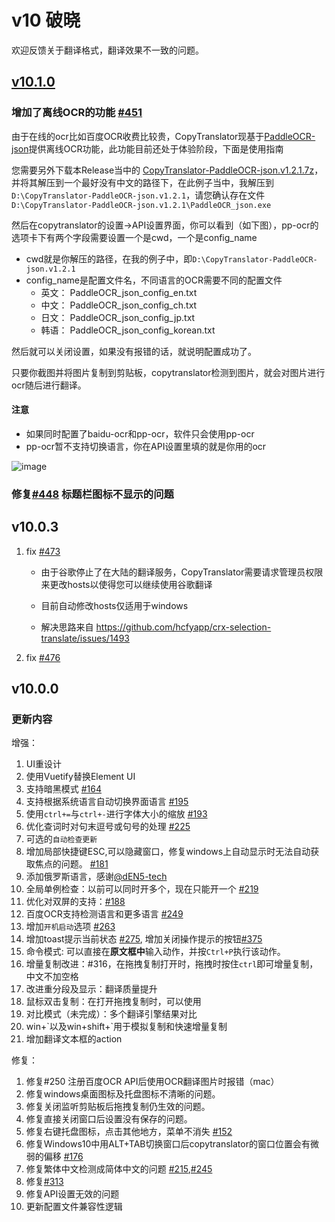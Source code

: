 # v10 破晓

欢迎反馈关于翻译格式，翻译效果不一致的问题。

## [v10.1.0](https://github.com/CopyTranslator/CopyTranslator/releases/download/v10.1.0)
### 增加了离线OCR的功能 [#451](https://github.com/CopyTranslator/CopyTranslator/issues/451)

由于在线的ocr比如百度OCR收费比较贵，CopyTranslator现基于[PaddleOCR-json](https://github.com/hiroi-sora/PaddleOCR-json/)提供离线OCR功能，此功能目前还处于体验阶段，下面是使用指南

您需要另外下载本Release当中的 [CopyTranslator-PaddleOCR-json.v1.2.1.7z](https://github.com/CopyTranslator/CopyTranslator/releases/download/v10.1.0/CopyTranslator-PaddleOCR-json.v1.2.1.7z)，并将其解压到一个最好没有中文的路径下，在此例子当中，我解压到`D:\CopyTranslator-PaddleOCR-json.v1.2.1`，请您确认存在文件`D:\CopyTranslator-PaddleOCR-json.v1.2.1\PaddleOCR_json.exe`

然后在copytranslator的设置->API设置界面，你可以看到（如下图），pp-ocr的选项卡下有两个字段需要设置一个是cwd，一个是config_name
- cwd就是你解压的路径，在我的例子中，即`D:\CopyTranslator-PaddleOCR-json.v1.2.1`
- config_name是配置文件名，不同语言的OCR需要不同的配置文件
  - 英文： PaddleOCR_json_config_en.txt 
  - 中文： PaddleOCR_json_config_ch.txt
  - 日文： PaddleOCR_json_config_jp.txt
  - 韩语： PaddleOCR_json_config_korean.txt

然后就可以关闭设置，如果没有报错的话，就说明配置成功了。

只要你截图并将图片复制到剪贴板，copytranslator检测到图片，就会对图片进行ocr随后进行翻译。

#### 注意
- 如果同时配置了baidu-ocr和pp-ocr，软件只会使用pp-ocr
- pp-ocr暂不支持切换语言，你在API设置里填的就是你用的ocr

![image](https://user-images.githubusercontent.com/22427645/194069604-6b635063-bacb-498d-98b1-a2167086ebeb.png)

### 修复[#448](https://github.com/CopyTranslator/CopyTranslator/issues/448) 标题栏图标不显示的问题

## v10.0.3
1. fix [#473](https://github.com/CopyTranslator/CopyTranslator/issues/473)
    - 由于谷歌停止了在大陆的翻译服务，CopyTranslator需要请求管理员权限来更改hosts以使得您可以继续使用谷歌翻译

    - 目前自动修改hosts仅适用于windows
  
    - 解决思路来自 https://github.com/hcfyapp/crx-selection-translate/issues/1493 
2. fix [#476](https://github.com/CopyTranslator/CopyTranslator/issues/476)

## v10.0.0


### 更新内容
增强：

1. UI重设计
2. 使用Vuetify替换Element UI
3. 支持暗黑模式 [#164](https://github.com/CopyTranslator/CopyTranslator/issues/164)
4. 支持根据系统语言自动切换界面语言 [#195](https://github.com/CopyTranslator/CopyTranslator/issues/195)
5. 使用`ctrl+=`与`ctrl+-`进行字体大小的缩放 [#193](https://github.com/CopyTranslator/CopyTranslator/issues/193)
7. 优化查词时对句末逗号或句号的处理 [#225](https://github.com/CopyTranslator/CopyTranslator/issues/225)
8. 可选的`自动检查更新`
9. 增加局部快捷键ESC,可以隐藏窗口，修复windows上自动显示时无法自动获取焦点的问题。 [#181](https://github.com/CopyTranslator/CopyTranslator/issues/181)
10. 添加俄罗斯语言，感谢[@dEN5-tech](https://www.facebook.com/profile.php?id=100028728105222)
11. 全局单例检查：以前可以同时开多个，现在只能开一个 [#219](https://github.com/CopyTranslator/CopyTranslator/issues/219)
12. 优化对双屏的支持：[#188](https://github.com/CopyTranslator/CopyTranslator/issues/188)
13. 百度OCR支持检测语言和更多语言 [#249](https://github.com/CopyTranslator/CopyTranslator/issues/249)
14. 增加`开机启动`选项 [#263](https://github.com/CopyTranslator/CopyTranslator/issues/263)
15. 增加toast提示当前状态 [#275](https://github.com/CopyTranslator/CopyTranslator/issues/275), 增加关闭操作提示的按钮[#375](https://github.com/CopyTranslator/CopyTranslator/issues/373)
16. 命令模式: 可以直接在**原文框中**输入动作，并按`Ctrl+P`执行该动作。
17. 增量复制改进：#316，在拖拽复制打开时，拖拽时按住`ctrl`即可增量复制，中文不加空格
18. 改进重分段及显示：翻译质量提升
19. 鼠标双击复制：在打开拖拽复制时，可以使用
20. 对比模式（未完成）：多个翻译引擎结果对比
21. win+\`以及win+shift+\`用于模拟复制和快速增量复制
22. 增加翻译文本框的action

修复：

1. 修复#250 注册百度OCR API后使用OCR翻译图片时报错（mac）
2. 修复windows桌面图标及托盘图标不清晰的问题。
3. 修复关闭监听剪贴板后拖拽复制仍生效的问题。
4. 修复直接关闭窗口后设置没有保存的问题。
5. 修复右键托盘图标，点击其他地方，菜单不消失 [#152](https://github.com/CopyTranslator/CopyTranslator/issues/152)
6. 修复Windows10中用ALT+TAB切换窗口后copytranslator的窗口位置会有微弱的偏移 [#176](https://github.com/CopyTranslator/CopyTranslator/issues/176)
7. 修复繁体中文检测成简体中文的问题 [#215](https://github.com/CopyTranslator/CopyTranslator/issues/215),[#245](https://github.com/CopyTranslator/CopyTranslator/issues/245)
8. 修复[#313](https://github.com/CopyTranslator/CopyTranslator/issues/313)
9. 修复API设置无效的问题
10. 更新配置文件兼容性逻辑
